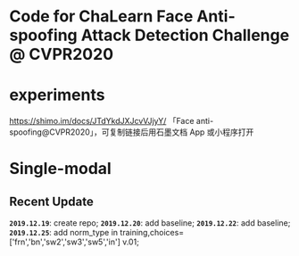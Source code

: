 # Code for ChaLearn Face Anti-spoofing Attack Detection Challenge @ CVPR2020

# experiments
https://shimo.im/docs/JTdYkdJXJcvVJjyY/ 「Face anti-spoofing@CVPR2020」，可复制链接后用石墨文档 App 或小程序打开

# Single-modal
## Recent Update

**`2019.12.19`**: create repo;
**`2019.12.20`**: add baseline;
**`2019.12.22`**: add baseline;
**`2019.12.25`**: add norm_type in training,choices=['frn','bn','sw2','sw3','sw5','in'] v.01;
